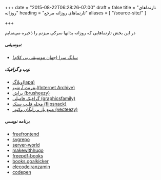 +++
date = "2015-08-22T06:28:26-07:00"
draft = false
title = "تارنماهای روزانه"
heading = "تارنماهای روزانه مرجع"
aliases = [
    "/source-site/"
]

+++

در این بخش تارنماهایی کە روزانه بدانها سرکی میزنم را ذخیره می‌نمایم

##### موسیقی:
- [سانگ سرا (جهان موسیقی بی کلام)](https://songsara.net/)


##### وب و گرافیک:
- [وبلاگ(lapa)](https://www.lapa.ninja/blog/)
- [اینترنت آرشیو(Internet Archive)](https://archive.org/)
- [براش (brusheezy)](https://www.brusheezy.com/)   
- [گرافیک فامیلی (graphicsfamily)](https://graphicsfamily.com/)
- [مجله فلیپ سنک (flipsnack)](https://www.flipsnack.com/)  
- [منبع باز و رایگان وکتور (vecteezy)](https://www.vecteezy.com/) 

##### برنامه نویسی

- [freefrontend](https://freefrontend.com/)
- [svgrepo](https://www.svgrepo.com/vectors/flower/16)
- [server-world](https://www.server-world.info/)  
- [makewithhugo](https://makewithhugo.com/)     
- [freepdf-books](https://freepdf-books.com/)  
- [books.goalkicker](https://books.goalkicker.com/)  
- [elecodeiranzamin](https://elecodeiranzamin.com/)
- [codepen](https://codepen.io/)

